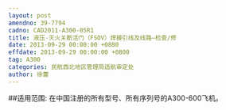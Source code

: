 ```yaml
---
layout: post
amendno: 39-7794
cadno: CAD2011-A300-05R1
title: 液压-灭火关断活门（FSOV）焊接引线及线路–检查/修
date: 2013-09-29 00:00:00 +0800
effdate: 2013-09-29 00:00:00 +0800
tag: A300
categories: 民航西北地区管理局适航审定处
author: 徐蕾
---
```


##适用范围:
在中国注册的所有型号、所有序列号的A300-600飞机。

